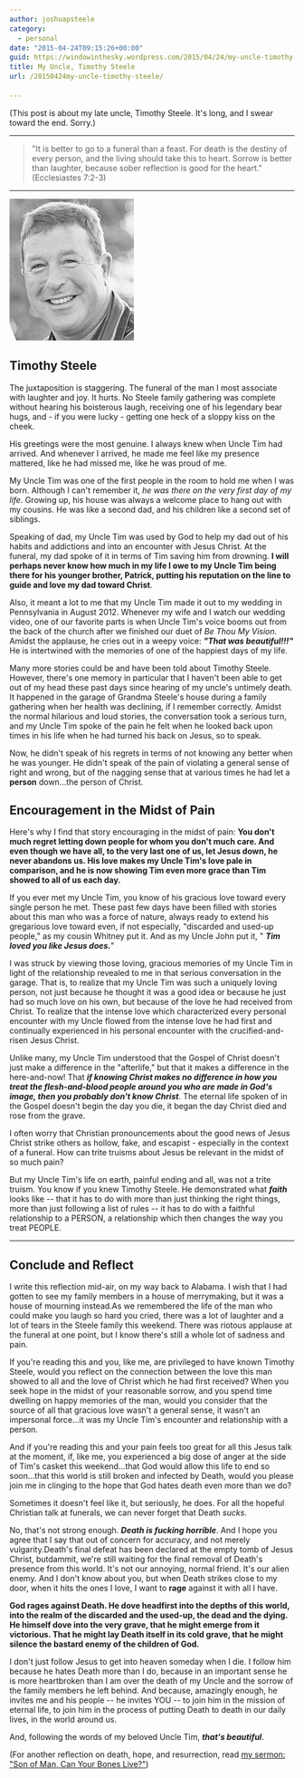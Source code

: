 ```yaml
---
author: joshuapsteele
category:
  - personal
date: "2015-04-24T09:15:26+00:00"
guid: https://windowinthesky.wordpress.com/2015/04/24/my-uncle-timothy-steele/
title: My Uncle, Timothy Steele
url: /20150424my-uncle-timothy-steele/

---
```

(This post is about my late uncle, Timothy Steele. It's long, and I swear toward the end. Sorry.)

* * *

> "It is better to go to a funeral than a feast. For death is the destiny of every person, and the living should take this to heart. Sorrow is better than laughter, because sober reflection is good for the heart." (Ecclesiastes 7:2-3)

* * *

 [![Image](/wp-content/uploads/2015/10/image.png)](/wp-content/uploads/2015/10/image.png)

## Timothy Steele

The juxtaposition is staggering. The funeral of the man I most associate with laughter and joy. It hurts. No Steele family gathering was complete without hearing his boisterous laugh, receiving one of his legendary bear hugs, and - if you were lucky - getting one heck of a sloppy kiss on the cheek.

His greetings were the most genuine. I always knew when Uncle Tim had arrived. And whenever I arrived, he made me feel like my presence mattered, like he had missed me, like he was proud of me.

My Uncle Tim was one of the first people in the room to hold me when I was born. Although I can't remember it, _he was there on the very first day of my life_. Growing up, his house was always a welcome place to hang out with my cousins. He was like a second dad, and his children like a second set of siblings.

Speaking of dad, my Uncle Tim was used by God to help my dad out of his habits and addictions and into an encounter with Jesus Christ. At the funeral, my dad spoke of it in terms of Tim saving him from drowning. **I will perhaps never know how much in my life I owe to my Uncle Tim being there for his younger brother, Patrick, putting his reputation on the line to guide and love my dad toward Christ**.

Also, it meant a lot to me that my Uncle Tim made it out to my wedding in Pennsylvania in August 2012. Whenever my wife and I watch our wedding video, one of our favorite parts is when Uncle Tim's voice booms out from the back of the church after we finished our duet of _Be Thou My Vision_. Amidst the applause, he cries out in a weepy voice: **_"That was beautiful!!!"_** He is intertwined with the memories of one of the happiest days of my life.

Many more stories could be and have been told about Timothy Steele. However, there's one memory in particular that I haven't been able to get out of my head these past days since hearing of my uncle's untimely death. It happened in the garage of Grandma Steele's house during a family gathering when her health was declining, if I remember correctly. Amidst the normal hilarious and loud stories, the conversation took a serious turn, and my Uncle Tim spoke of the pain he felt when he looked back upon times in his life when he had turned his back on Jesus, so to speak.

Now, he didn't speak of his regrets in terms of not knowing any better when he was younger. He didn't speak of the pain of violating a general sense of right and wrong, but of the nagging sense that at various times he had let a **person** down...the person of Christ.

## Encouragement in the Midst of Pain

Here's why I find that story encouraging in the midst of pain: **You don't much regret letting down people for whom you don't much care. And even though we have all, to the very last one of us, let Jesus down, he never abandons us. His love makes my Uncle Tim's love pale in comparison, and he is now showing Tim even more grace than Tim showed to all of us each day.**

If you ever met my Uncle Tim, you know of his gracious love toward every single person he met. These past few days have been filled with stories about this man who was a force of nature, always ready to extend his gregarious love toward even, if not especially, "discarded and used-up people," as my cousin Whitney put it. And as my Uncle John put it, " **_Tim loved you like Jesus does._**"

I was struck by viewing those loving, gracious memories of my Uncle Tim in light of the relationship revealed to me in that serious conversation in the garage. That is, to realize that my Uncle Tim was such a uniquely loving person, not just because he thought it was a good idea or because he just had so much love on his own, but because of the love he had received from Christ. To realize that the intense love which characterized every personal encounter with my Uncle flowed from the intense love he had first and continually experienced in his personal encounter with the crucified-and-risen Jesus Christ.

Unlike many, my Uncle Tim understood that the Gospel of Christ doesn't just make a difference in the "afterlife," but that it makes a difference in the here-and-now! That **_if knowing Christ makes no difference in how you treat the flesh-and-blood people around you who are made in God's image, then you probably don't know Christ_**. The eternal life spoken of in the Gospel doesn't begin the day you die, it began the day Christ died and rose from the grave.

I often worry that Christian pronouncements about the good news of Jesus Christ strike others as hollow, fake, and escapist - especially in the context of a funeral. How can trite truisms about Jesus be relevant in the midst of so much pain?

But my Uncle Tim's life on earth, painful ending and all, was not a trite truism. You know if you knew Timothy Steele. He demonstrated what **_faith_** looks like -- that it has to do with more than just thinking the right things, more than just following a list of rules -- it has to do with a faithful relationship to a PERSON, a relationship which then changes the way you treat PEOPLE.

* * *

## Conclude and Reflect

I write this reflection mid-air, on my way back to Alabama. I wish that I had gotten to see my family members in a house of merrymaking, but it was a house of mourning instead.As we remembered the life of the man who could make you laugh so hard you cried, there was a lot of laughter and a lot of tears in the Steele family this weekend. There was riotous applause at the funeral at one point, but I know there's still a whole lot of sadness and pain.

If you're reading this and you, like me, are privileged to have known Timothy Steele, would you reflect on the connection between the love this man showed to all and the love of Christ which he had first received? When you seek hope in the midst of your reasonable sorrow, and you spend time dwelling on happy memories of the man, would you consider that the source of all that gracious love wasn't a general sense, it wasn't an impersonal force...it was my Uncle Tim's encounter and relationship with a person.

And if you're reading this and your pain feels too great for all this Jesus talk at the moment, if, like me, you experienced a big dose of anger at the side of Tim's casket this weekend...that God would allow this life to end so soon...that this world is still broken and infected by Death, would you please join me in clinging to the hope that God hates death even more than we do?

Sometimes it doesn't feel like it, but seriously, he does. For all the hopeful Christian talk at funerals, we can never forget that Death _sucks_.

No, that's not strong enough. _**Death is fucking horrible**_. And I hope you agree that I say that out of concern for accuracy, and not merely vulgarity.Death's final defeat has been declared at the empty tomb of Jesus Christ, butdammit, we're still waiting for the final removal of Death's presence from this world. It's not our annoying, normal friend. It's our alien enemy. And I don't know about you, but when Death strikes close to my door, when it hits the ones I love, I want to **rage** against it with all I have.

**God rages against Death. He dove headfirst into the depths of this world, into the realm of the discarded and the used-up, the dead and the dying. He himself dove into the very grave, that he might emerge from it victorious. That he might lay Death itself in its cold grave, that he might silence the bastard enemy of the children of God.**

I don't just follow Jesus to get into heaven someday when I die. I follow him because he hates Death more than I do, because in an important sense he is more heartbroken than I am over the death of my Uncle and the sorrow of the family members he left behind. And because, amazingly enough, he invites me and his people -- he invites YOU -- to join him in the mission of eternal life, to join him in the process of putting Death to death in our daily lives, in the world around us.

And, following the words of my beloved Uncle Tim, **_that's beautiful_**.

(For another reflection on death, hope, and resurrection, read [my sermon: "Son of Man, Can Your Bones Live?"](/2016/03/29/son-of-man-can-your-bones-live/))
